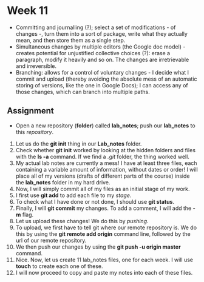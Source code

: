 # Week 11

- Committing and journalling (?); select a set of modifications - of changes -, turn them into a sort of package, write what they actually mean, and then store them as a single step.
- Simultaneous changes by multiple editors (the Google doc model) - creates potential for unjustified collective choices (?): erase a paragraph, modify it heavily and so on. The changes are irretrievable and irreversible.
- Branching: allows for a control of voluntary changes - I decide what I commit and upload (thereby avoiding the absolute mess of an automatic storing of versions, like the one in Google Docs); I can access any of those changes, which can branch into multiple paths.

## Assignment

- Open a new repository (__folder__) called __lab_notes__; push our __lab_notes__ to this _repository_.

1. Let us do the __git init__ thing in our __Lab_notes__ folder.
1. Check whether __git init__ worked by looking at the hidden folders and files with the __ls -a__ command. If we find a _.git_ folder, the thing worked well.
1. My actual lab notes are currently a mess! I have at least three files, each containing a variable amount of information, without dates or order! I will place all of my versions (drafts of different parts of the course) inside the __lab_notes__ folder in my hard drive.
1. Now, I will simply commit all of my files as an initial stage of my work.
11. I first use __git add__ to add each file to my _stage_.
11. To check what I have done or not done, I should use __git status__.
11. Finally, I will __git commit__ my changes. To add a comment, I will add the __-m__ flag.
11. Let us upload these changes! We do this by _pushing_.
111. To upload, we first have to tell git where our remote repository is. We do this by using the __git remote add origin__ command line, followed by the url of our remote repository.
111. We then push our changes by using the __git push -u origin master__ command.
1. Nice. Now, let us create 11 lab_notes files, one for each week. I will use __touch__ to create each one of these.
1. I will now proceed to copy and paste my notes into each of these files.
